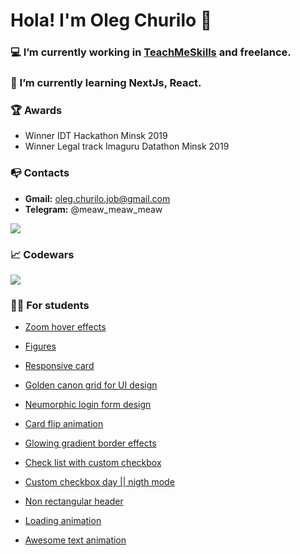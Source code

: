 # Hola! I'm Oleg Churilo 👋


### 💻 I’m currently working in [TeachMeSkills](https://teachmeskills.by/) and freelance.
### 📘 I’m currently learning NextJs, React.


### 🏆 Awards
+ Winner IDT Hackathon Minsk 2019
+ Winner Legal track Imaguru Datathon Minsk 2019

### 📭 Contacts 
- **Gmail:** oleg.churilo.job@gmail.com
- **Telegram:** @meaw_meaw_meaw

<img src='https://github-readme-stats.vercel.app/api?username=Oleg-Kolosov&&show_icons=true&title_color=ffffff&icon_color=bb2acf&text_color=daf7dc&bg_color=151515'>

### 📈 Codewars
<img src='https://www.codewars.com/users/Oleg-Kolosov/badges/large'>

### 👨‍🎓 For students

+ <a href="https://github.com/Oleg-Kolosov/Image-Zoom-Hover-Effect">Zoom hover effects</a>

+ <a href="https://github.com/Oleg-Kolosov/TeachMeSkills-figure">Figures</a>

+ <a href="https://github.com/Oleg-Kolosov/CSS-Responsive-CARD">Responsive card</a>

+ <a href="https://github.com/Oleg-Kolosov/Golden-Canon-Grid-for-UI-Design">Golden canon grid for UI design</a>

+ <a href="https://github.com/Oleg-Kolosov/CSS-Neumorphic-Login-Form-Design">Neumorphic login form design</a>

+ <a href="https://github.com/Oleg-Kolosov/Card-Flip-Animation-using-HTML-and-CSS">Card flip animation</a>

+ <a href="https://github.com/Oleg-Kolosov/CSS-Glowing-Gradient-Border-Effects">Glowing gradient border effects</a>

+ <a href="https://github.com/Oleg-Kolosov/CSS3-Creative-Check-List-Custom-Checkbox-using-CSS">Check list with custom checkbox</a>

+ <a href="https://github.com/Oleg-Kolosov/CSS-Custom-Checkbox-Day-Night-Mode">Custom checkbox day || nigth mode</a>

+ <a href="https://github.com/Oleg-Kolosov/CSS-Only-Non-Rectangular-Header">Non rectangular header</a>

+ <a href="https://github.com/Oleg-Kolosov/Page-Loading-Animation-using-CSS">Loading animation</a>

+ <a href="https://github.com/Oleg-Kolosov/Awesome-Text-Animation-using-HTML-and-CSS">Awesome text animation</a>
